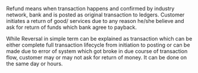 Refund means when transaction happens and confirmed by industry network,  bank and is posted as original transaction to ledgers. Customer initiates a return of good/ services due to any reason he/she believe and ask for return of funds which bank agree to payback.

While Reversal in simple term can be explained as transaction which can be either complete full transaction lifecycle from initiation to posting or can be made due to error of system which got broke in due course of transaction flow, customer may or may not ask for return of money.  It can be done on the same day or hours.

